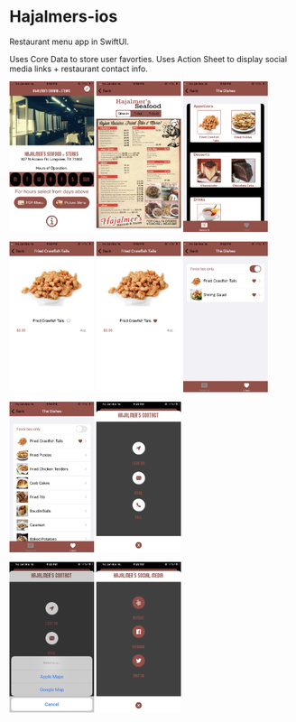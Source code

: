 # Hajalmers-ios
Restaurant menu app in SwiftUI.


Uses Core Data to store user favorties. 
Uses Action Sheet to display social media links + restaurant contact info.  

<img src="https://github.com/BenitoR7/Hajalmers-ios/blob/main/pngs/IMG_3371.PNG?raw=true" width="150" alt="hajalmers" border="0"></a>
<img src="https://github.com/BenitoR7/Hajalmers-ios/blob/main/pngs/IMG_3372.PNG?raw=true" width="150" alt="hajalmers" border="0"></a>
<img src="https://github.com/BenitoR7/Hajalmers-ios/blob/main/pngs/IMG_3373.PNG?raw=true" width="150" alt="hajalmers" border="0"></a>  

<img src="https://github.com/BenitoR7/Hajalmers-ios/blob/main/pngs/IMG_3374.PNG?raw=true" width="150" alt="hajalmers" border="0"></a>
<img src="https://github.com/BenitoR7/Hajalmers-ios/blob/main/pngs/IMG_3375.PNG?raw=true" width="150" alt="hajalmers" border="0"></a>
<img src="https://github.com/BenitoR7/Hajalmers-ios/blob/main/pngs/IMG_3376.PNG?raw=true" width="150"  alt="hajalmers" border="0"></a>  


<img src="https://github.com/BenitoR7/Hajalmers-ios/blob/main/pngs/IMG_3377.PNG?raw=true"  width="150" alt="hajalmers" border="0"></a>
<img src="https://github.com/BenitoR7/Hajalmers-ios/blob/main/pngs/IMG_3378.PNG?raw=true" width="150" alt="hajalmers" border="0"></a>  

<img src="https://github.com/BenitoR7/Hajalmers-ios/blob/main/pngs/IMG_3379.PNG?raw=true" width="150" alt="hajalmers" border="0"></a>
<img src="https://github.com/BenitoR7/Hajalmers-ios/blob/main/pngs/IMG_3380.PNG?raw=true" width="150" alt="hajalmers" border="0"></a>  



